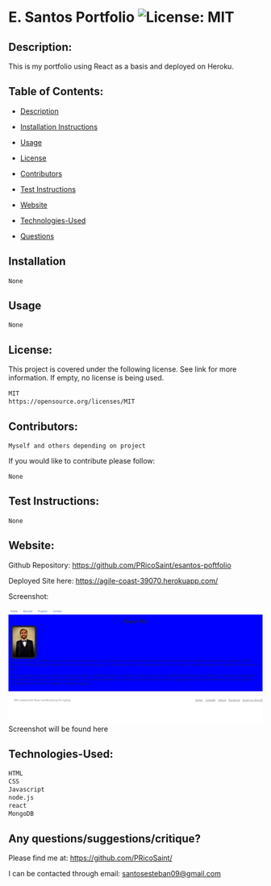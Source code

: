  #  E. Santos Portfolio ![License: MIT](https://img.shields.io/badge/License-MIT-yellow.svg)

  ## Description:

This is my portfolio using React as a basis and deployed on Heroku.

  ## Table of Contents:
  * [Description](#Description)

  * [Installation Instructions](#Installation)

  * [Usage](#Usage)
  
  * [License](#License)

  * [Contributors](#Contributors) 

  * [Test Instructions](#Test_Instructions)

  * [Website](#Website)

  * [Technologies-Used](#Technologies-Used)
  
  * [Questions](#Contributors)
    
  ## Installation
    None  

  ## Usage
    None

  ## License:
  This project is covered under the following license. See link for more information.
  If empty, no license is being used.
    
    MIT
    https://opensource.org/licenses/MIT

  ## Contributors: 
    Myself and others depending on project

  If you would like to contribute please follow:

    None

  ## Test Instructions:
    None

  ## Website:
  Github Repository: https://github.com/PRicoSaint/esantos-poftfolio

  Deployed Site here: 
    https://agile-coast-39070.herokuapp.com/

  Screenshot:
  
![E. Santos Portfolio](./React-portfolio-still.jpg)
Screenshot will be found here

  
  ## Technologies-Used:
  
    HTML
	CSS
	Javascript
	node.js
	react
    MongoDB


## Any questions/suggestions/critique?
Please find me at:
https://github.com/PRicoSaint/

I can be contacted through email:
santosesteban09@gmail.com



